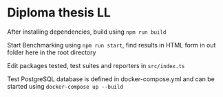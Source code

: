 # Diploma thesis LL

After installing dependencies, build using
`npm run build`

Start Benchmarking using
`npm run start`, find results in HTML form in out folder here in the root directory

Edit packages tested, test suites and reporters in `src/index.ts`

Test PostgreSQL database is defined in docker-compose.yml and can be started using `docker-compose up --build`
